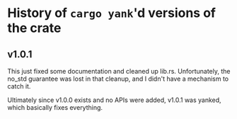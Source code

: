 # History of `cargo yank`'d versions of the crate

## v1.0.1

This just fixed some documentation and cleaned up lib.rs. Unfortunately, the no_std guarantee was lost in that cleanup, and I didn't have a mechanism to catch it.

Ultimately since v1.0.0 exists and no APIs were added, v1.0.1 was yanked, which basically fixes everything.
